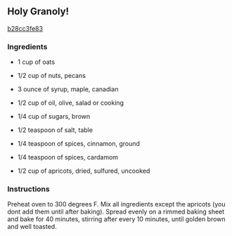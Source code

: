 ## Holy Granoly!

[b28cc3fe83](http://tastykitchen.com/recipes/breakfastbrunch/holy-granoly/)

### Ingredients

 - 1 cup of oats

 - 1/2 cup of nuts, pecans

 - 3 ounce of syrup, maple, canadian

 - 1/2 cup of oil, olive, salad or cooking

 - 1/4 cup of sugars, brown

 - 1/2 teaspoon of salt, table

 - 1/4 teaspoon of spices, cinnamon, ground

 - 1/4 teaspoon of spices, cardamom

 - 1/2 cup of apricots, dried, sulfured, uncooked

### Instructions

Preheat oven to 300 degrees F. Mix all ingredients except the apricots (you dont add them until after baking). Spread evenly on a rimmed baking sheet and bake for 40 minutes, stirring after every 10 minutes, until golden brown and well toasted.